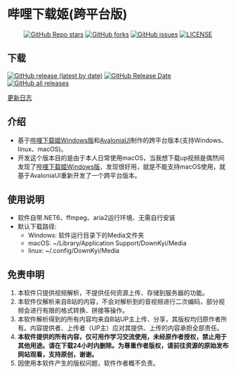# 哔哩下载姬(跨平台版)

<div align="center">

[![GitHub Repo stars](https://img.shields.io/github/stars/yaobiao131/downkyicore)](https://github.com/yaobiao131/downkyicore/stargazers)
[![GitHub forks](https://img.shields.io/github/forks/yaobiao131/downkyicore)](https://github.com/yaobiao131/downkyicore/network)
[![GitHub issues](https://img.shields.io/github/issues/yaobiao131/downkyicore)](https://github.com/yaobiao131/downkyicore/issues)
[![LICENSE](https://img.shields.io/github/license/yaobiao131/downkyicore)](https://github.com/yaobiao131/downkyicore/blob/main/LICENSE)

</div>

## 下载

[![GitHub release (latest by date)](https://img.shields.io/github/v/release/yaobiao131/downkyicore)](https://github.com/yaobiao131/downkyicore/releases/latest)
[![GitHub Release Date](https://img.shields.io/github/release-date/yaobiao131/downkyicore)](https://github.com/yaobiao131/downkyicore/releases/latest)
[![GitHub all releases](https://img.shields.io/github/downloads/yaobiao131/downkyicore/total)](https://github.com/yaobiao131/downkyicore/releases/latest)

[更新日志](CHANGELOG.md)

## 介绍

- 基于[哔哩下载姬Windows版](https://github.com/leiurayer/downkyi)和[AvaloniaUI](https://github.com/AvaloniaUI/Avalonia)制作的跨平台版本(支持Windows、linux、macOS)。
- 开发这个版本目的是由于本人日常使用macOS，当我想下载up视频是偶然间发现了[哔哩下载姬Windows版](https://github.com/leiurayer/downkyi)，发现很好用，就是不能支持macOS使用，就基于AvaloniaUI重新开发了一个跨平台版本。

## 使用说明
- 软件自带.NET6、ffmpeg、aria2运行环境、无需自行安装
- 默认下载路径:
  - Windows: 软件运行目录下的Media文件夹
  - macOS: ~/Library/Application Support/DownKyi/Media
  - linux: ~/.config/DownKyi/Media

## 免责申明
1. 本软件只提供视频解析，不提供任何资源上传、存储到服务器的功能。
2. 本软件仅解析来自B站的内容，不会对解析到的音视频进行二次编码，部分视频会进行有限的格式转换、拼接等操作。
3. 本软件解析得到的所有内容均来自B站UP主上传、分享，其版权均归原作者所有。内容提供者、上传者（UP主）应对其提供、上传的内容承担全部责任。
4. **本软件提供的所有内容，仅可用作学习交流使用，未经原作者授权，禁止用于其他用途。请在下载24小时内删除。为尊重作者版权，请前往资源的原始发布网站观看，支持原创，谢谢。**
5. 因使用本软件产生的版权问题，软件作者概不负责。